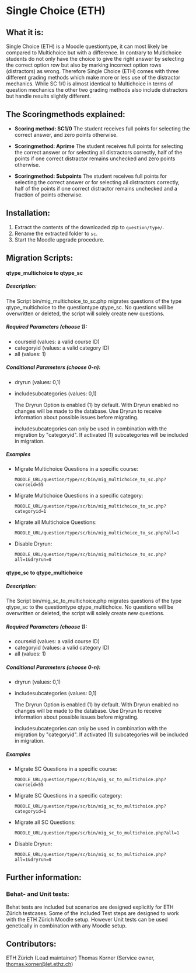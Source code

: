# Single Choice (ETH)

## What it is:
Single Choice (ETH) is a Moodle questiontype, it can most likely be compared to Multichoice but with a difference. In contrary to Multichoice students do not only have the choice to give the right answer by selecting the correct option row but also by marking incorrect option rows (distractors) as wrong. Therefore Single Choice (ETH) comes with three different grading methods which make more or less use of the distractor mechanics. While SC 1/0 is almost identical to Multichoice in terms of question mechanics the other two grading methods also include distractors but handle results slightly different.

## The Scoringmethods explained:
- **Scoring method: SC1/0**
   The student receives full points for selecting the correct answer, and zero points otherwise.

- **Scoringmethod: Aprime**
   The student receives full points for selecting the correct answer or for selecting all distractors correctly, half of the points if one correct distractor remains unchecked and zero points otherwise.
  
- **Scoringmethod: Subpoints**
   The student receives full points for selecting the correct answer or for selecting all distractors correctly, half of the points if one correct distractor remains unchecked and a fraction of points otherwise.

## Installation:
1. Extract the contents of the downloaded zip to `question/type/`.
1. Rename the extracted folder to `sc`.
1. Start the Moodle upgrade procedure.

## Migration Scripts:

#### qtype_multichoice to qtype_sc
##### Description:
The Script bin/mig_multichoice_to_sc.php migrates questions of the type 
qtype_multichoice to the questiontype qtype_sc. No questions will 
be overwritten or deleted, the script will solely create new questions.

##### Required Parameters (choose 1):
 - courseid (values: a valid course ID)
 - categoryid (values: a valid category ID)
 - all (values: 1)

##### Conditional Parameters (choose 0-n):
 - dryrun (values: 0,1)
 - includesubcategories (values: 0,1)

    The Dryrun Option is enabled (1) by default.
    With Dryrun enabled no changes will be made to the database.
    Use Dryrun to receive information about possible issues before 
    migrating.

    includesubcategories can only be used in combination with the
    migration by "categoryid".
    If activated (1) subcategories will be included in migration.

##### Examples

 - Migrate Multichoice Questions in a specific course:
   ```
   MOODLE_URL/question/type/sc/bin/mig_multichoice_to_sc.php?courseid=55
   ```
 - Migrate Multichoice Questions in a specific category:
   ```
   MOODLE_URL/question/type/sc/bin/mig_multichoice_to_sc.php?categoryid=1
   ```
 - Migrate all Multichoice Questions:
    ```
   MOODLE_URL/question/type/sc/bin/mig_multichoice_to_sc.php?all=1
   ```
 - Disable Dryrun:
   ```
   MOODLE_URL/question/type/sc/bin/mig_multichoice_to_sc.php?all=1&dryrun=0
   ```
   
#### qtype_sc to qtype_multichoice
##### Description:
The Script bin/mig_sc_to_multichoice.php migrates questions of the type 
qtype_sc to the questiontype qtype_multichoice. No questions will be overwritten 
or deleted, the script will solely create new questions.

##### Required Parameters (choose 1):
 - courseid (values: a valid course ID)
 - categoryid (values: a valid category ID)
 - all (values: 1)

##### Conditional Parameters (choose 0-n):
 - dryrun (values: 0,1)
 - includesubcategories (values: 0,1)

    The Dryrun Option is enabled (1) by default.
    With Dryrun enabled no changes will be made to the database.
    Use Dryrun to receive information about possible issues before 
    migrating.

    includesubcategories can only be used in combination with the
    migration by "categoryid".
    If activated (1) subcategories will be included in migration.

##### Examples

 - Migrate SC Questions in a specific course:
   ```
   MOODLE_URL/question/type/sc/bin/mig_sc_to_multichoice.php?courseid=55
   ```
 - Migrate SC Questions in a specific category:
   ```
   MOODLE_URL/question/type/sc/bin/mig_sc_to_multichoice.php?categoryid=1
   ```
 - Migrate all SC Questions:
   ```
   MOODLE_URL/question/type/sc/bin/mig_sc_to_multichoice.php?all=1
   ```
 - Disable Dryrun:
   ```
   MOODLE_URL/question/type/sc/bin/mig_sc_to_multichoice.php?all=1&dryrun=0
   ```

## Further information:
### Behat- and Unit tests:
Behat tests are included but scenarios are designed explicitly for ETH Zürich testcases.
Some of the included Test steps are designed to work with the ETH Zürich Moodle setup.
However Unit tests can be used genetically in combination with any Moodle setup.
 
## Contributors:
ETH Zürich (Lead maintainer)
Thomas Korner (Service owner, thomas.korner@let.ethz.ch)